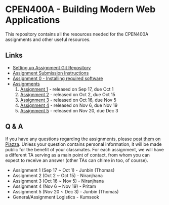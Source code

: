 # CPEN400A - Building Modern Web Applications

This repository contains all the resources needed for the CPEN400A assignments and other useful resources.

## Links

* [Setting up Assignment Git Repository](assignments/setup.md)
* [Assignment Submission Instructions](assignments/canvas-submission.md)
* [Assignment 0 - Installing required software](assignments/assignment-0.md)
* [Assignments](assignments)
    1. [Assignment 1](assignments/assignment-1.md) - released on Sep 17, due Oct 1
    2. [Assignment 2](assignments/assignment-2.md) - released on Oct 2, due Oct 15
    3. [Assignment 3](assignments/assignment-3.md) - released on Oct 16, due Nov 5
    4. [Assignment 4](assignments/assignment-4.md) - released on Nov 6, due Nov 19
    5. [Assignment 5](assignments/assignment-5.md) - released on Nov 20, due Dec 3

## Q & A

If you have any questions regarding the assignments, please [post them on Piazza](https://piazza.com/class/kecc4tzxnau2o3). Unless your question contains personal information, it will be made public for the benefit of your classmates. For each assignment, we will have a different TA serving as a main point of contact, from whom you can expect to receive an answer (other TAs can chime in too, of course).

* Assignment 1 (Sep 17 ~ Oct 1) - Junbin (Thomas)
* Assignment 2 (Oct 2 ~ Oct 15) - Niranjhana
* Assignment 3 (Oct 16 ~ Nov 5) - Niranjhana
* Assignment 4 (Nov 6 ~ Nov 19) - Pritam
* Assignment 5 (Nov 20 ~ Dec 3) - Junbin (Thomas)
* General/Assignment Logistics - Kumseok
